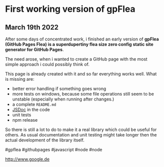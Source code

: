 # First working version of gpFlea

## <time datetime="2022-03-19 10:30">March 19th 2022</time>

After some days of concentrated work, i finished an early version of **gpFlea (GitHub Pages Flea) is a superdupertiny flea size zero config static site generator for GitHub Pages**.

The need arose, when i wanted to create a GitHub page with the most simple approach i could possibly think of.

This page is already created with it and so far everything works well. What is missing are:

- better error handling if something goes wrong
- more tests on windows, because some file operations still seem to be unstable (especially when running after changes.)
- a complete `README.md`
- [JSDoc](https://jsdoc.app/) in the code
- unit tests
- npm release

So there is still a lot to do to make it a real library which could be useful for others. As usual documentation and unit testing might take longer then the actual development of the library itself.

\#gpflea \#githubpages \#javascript \#node \#node

http://www.google.de
